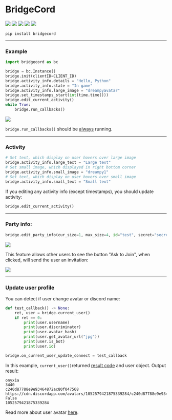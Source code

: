 # BridgeCord
[![](https://github.com/onyx1a/BridgeCord/actions/workflows/pip.yml/badge.svg?branch=main)](https://github.com/onyx1a/BridgeCord/actions/workflows/pip.yml)
[![](https://img.shields.io/pypi/v/bridgecord.svg)](https://pypi.org/project/bridgecord/)
[![](https://img.shields.io/github/license/onyx1a/bridgecord.svg)](https://github.com/onyx1a/BridgeCord/blob/main/LICENSE)
[![](https://img.shields.io/pypi/dm/bridgecord)](https://pypi.org/project/bridgecord/)
[![](https://img.shields.io/pypi/pyversions/bridgecord)](https://pypi.org/project/bridgecord/)
```
pip install bridgecord
```
---
### Example
```python
import bridgecord as bc

bridge = bc.Instance()
bridge.init(clientID=CLIENT_ID)
bridge.activity_info.details = "Hello, Python"
bridge.activity_info.state = "In game"
bridge.activity_info.large_image = "dreampyavatar"
bridge.set_timestamps_start(int(time.time()))
bridge.edit_current_activity()
while True:
    bridge.run_callbacks()
```
[![](https://i.imgur.com/RkN3afL.png)]()

`bridge.run_callbacks()` should be [always](https://discord.com/developers/docs/game-sdk/discord#runcallbacks) running.

---
### Activity
```python
# Set text, which display on user hovers over large image
bridge.activity_info.large_text = "Large text"
# Set small image, which displayed in right bottom corner
bridge.activity_info.small_image = "dreampy1"
# Set text, which display on user hovers over small image
bridge.activity_info.small_text = "Small text"
```
If you editing any activity info (except timestamps), you should update activity:
```python
bridge.edit_current_activity()
```
---
### Party info:
```python
bridge.edit_party_info(cur_size=1, max_size=4, id="test", secret="secret", is_private=True)
```
[![](https://i.imgur.com/iKN7uhV.png)]()

This feature allows other users to see the button "Ask to Join", when clicked, will send the user an invitation:

[![](https://i.imgur.com/saoZdEY.png)]()

---
### Update user profile
You can detect if user change avatar or discord name:
```python
def test_callback() -> None:
    ret, user = bridge.current_user()
    if ret == 0:
        print(user.username)
        print(user.discriminator)
        print(user.avatar_hash)
        print(user.get_avatar_url("jpg"))
        print(user.is_bot)
        print(user.id)

bridge.on_current_user_update_connect = test_callback
```
In this example, `current_user()`returned [result code](https://discord.com/developers/docs/game-sdk/discord#data-models-result-enum) and user object.
Output result:
```
onyx1a
3440
c240d87788e9e93464872ac80f047568
https://cdn.discordapp.com/avatars/1052579421875339284/c240d87788e9e93464872ac80f047568.jpg
False
1052579421875339284
```
Read more about user avatar [here](https://discord.com/developers/docs/reference#image-formatting-image-base-url).